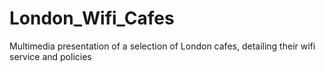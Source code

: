 # London_Wifi_Cafes
Multimedia presentation of a selection of London cafes, detailing their wifi service and policies
